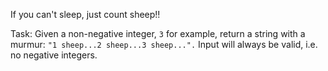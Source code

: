 If you can't sleep, just count sheep!!

Task:
Given a non-negative integer, `3` for example, return a string with a murmur: `"1 sheep...2 sheep...3 sheep...".` Input will always be valid, i.e. no negative integers.

